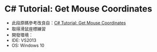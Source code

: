 # C# Tutorial: Get Mouse Coordinates
* 此段原碼參考改良自：[C# Tutorial: Get Mouse Coordinates](https://www.youtube.com/watch?v=YRcs4Rym_0Q)
* 取得滑鼠座標練習
* 開發環境：
 * IDE: VS2013
 * OS:  Windows 10
